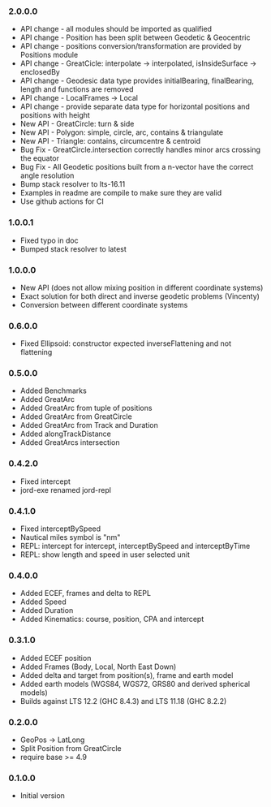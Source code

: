 ### 2.0.0.0

- API change - all modules should be imported as qualified
- API change - Position has been split between Geodetic & Geocentric
- API change - positions conversion/transformation are provided by Positions module
- API change - GreatCicle: interpolate -> interpolated, isInsideSurface -> enclosedBy
- API change - Geodesic data type provides initialBearing, finalBearing, length and functions are removed
- API change - LocalFrames -> Local
- API change - provide separate data type for horizontal positions and positions with height
- New API    - GreatCircle: turn & side
- New API    - Polygon: simple, circle, arc, contains & triangulate
- New API    - Triangle: contains, circumcentre & centroid
- Bug Fix    - GreatCircle.intersection correctly handles minor arcs crossing the equator
- Bug Fix    - All Geodetic positions built from a n-vector have the correct angle resolution
- Bump stack resolver to lts-16.11
- Examples in readme are compile to make sure they are valid
- Use github actions for CI

### 1.0.0.1

- Fixed typo in doc
- Bumped stack resolver to latest

### 1.0.0.0

- New API (does not allow mixing position in different coordinate systems)
- Exact solution for both direct and inverse geodetic problems (Vincenty)
- Conversion between different coordinate systems

### 0.6.0.0

- Fixed Ellipsoid: constructor expected inverseFlattening and not flattening

### 0.5.0.0

- Added Benchmarks
- Added GreatArc
- Added GreatArc from tuple of positions
- Added GreatArc from GreatCircle
- Added GreatArc from Track and Duration
- Added alongTrackDistance
- Added GreatArcs intersection

### 0.4.2.0

- Fixed intercept
- jord-exe renamed jord-repl

### 0.4.1.0

- Fixed interceptBySpeed
- Nautical miles symbol is "nm"
- REPL: intercept for intercept, interceptBySpeed and interceptByTime
- REPL: show length and speed in user selected unit

### 0.4.0.0

- Added ECEF, frames and delta to REPL
- Added Speed
- Added Duration
- Added Kinematics: course, position, CPA and intercept

### 0.3.1.0

- Added ECEF position
- Added Frames (Body, Local, North East Down)
- Added delta and target from position(s), frame and earth model
- Added earth models (WGS84, WGS72, GRS80 and derived spherical models)
- Builds against LTS 12.2 (GHC 8.4.3) and LTS 11.18 (GHC 8.2.2)

### 0.2.0.0

- GeoPos -> LatLong
- Split Position from GreatCircle
- require base >= 4.9

### 0.1.0.0

- Initial version
